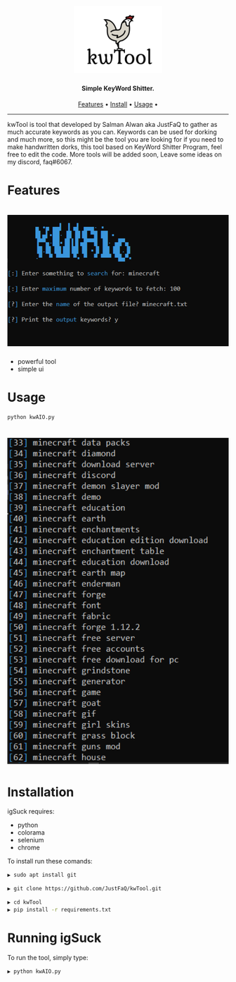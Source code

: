 <h1 align="center">
  <img src="src/logo.png" alt="kwTool" width="200px"></a>
  <br>
</h1>

<h4 align="center">Simple KeyWord Shitter.</h4>

<p align="center">
  <a href="#features">Features</a> •
  <a href="#installation">Install</a> •
  <a href="#running-kwTool">Usage</a> •
</p>

---


kwTool is tool that developed by Salman Alwan aka JustFaQ to gather as much accurate keywords as you can. Keywords can be used for dorking and much more, so this might be the tool you are looking for if you need to make handwritten dorks, this tool based on KeyWord Shitter Program, feel free to edit the code. More tools will be added soon, Leave some ideas on my discord, faq#6067.

# Features

<h1 align="left">
  <img src="src/mc.PNG" alt="Main Commands" width="700px"></a>
  <br>
</h1>

 - powerful tool
 - simple ui

 # Usage

```sh
python kwAIO.py
```

<h1 align="left">
  <img src="src/hc.PNG" alt="Keywords" width="700px"></a>
  <br>
</h1>


# Installation

igSuck requires:
- python
- colorama
- selenium
- chrome

To install run these comands:
```sh
▶ sudo apt install git
```
```sh
▶ git clone https://github.com/JustFaQ/kwTool.git
```
```sh
▶ cd kwTool
▶ pip install -r requirements.txt
```

# Running igSuck

To run the tool, simply type: 
```sh
▶ python kwAIO.py
```

